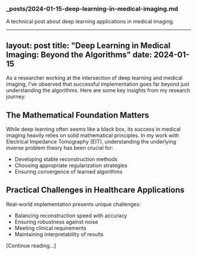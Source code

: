 ### _posts/2024-01-15-deep-learning-in-medical-imaging.md

A technical post about deep learning applications in medical imaging.

---
layout: post
title: "Deep Learning in Medical Imaging: Beyond the Algorithms"
date: 2024-01-15
---

As a researcher working at the intersection of deep learning and medical imaging, I've observed that successful implementation goes far beyond just understanding the algorithms. Here are some key insights from my research journey:

## The Mathematical Foundation Matters

While deep learning often seems like a black box, its success in medical imaging heavily relies on solid mathematical principles. In my work with Electrical Impedance Tomography (EIT), understanding the underlying inverse problem theory has been crucial for:

- Developing stable reconstruction methods
- Choosing appropriate regularization strategies
- Ensuring convergence of learned algorithms

## Practical Challenges in Healthcare Applications

Real-world implementation presents unique challenges:
- Balancing reconstruction speed with accuracy
- Ensuring robustness against noise
- Meeting clinical requirements
- Maintaining interpretability of results

[Continue reading...]
